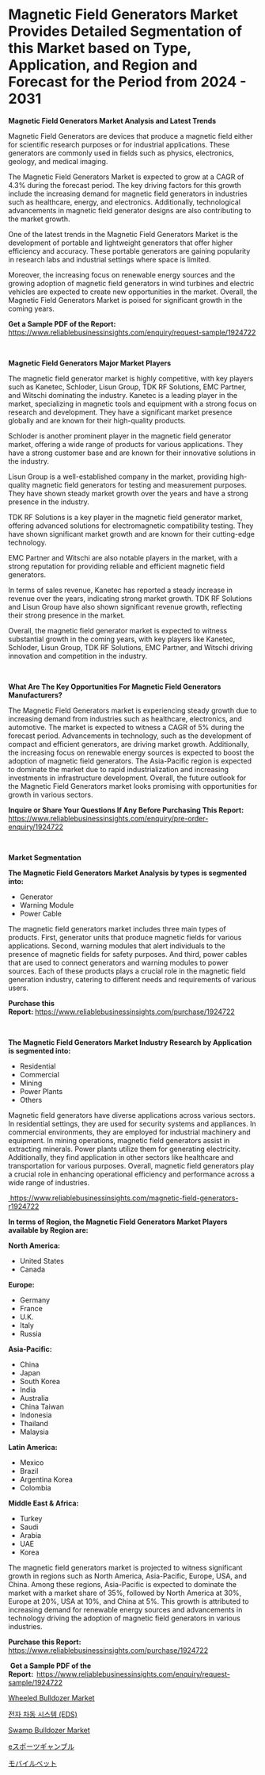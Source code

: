 <p><h1>Magnetic Field Generators Market Provides Detailed Segmentation of this Market based on Type, Application, and Region and Forecast for the Period from 2024 - 2031</h1></p><p><strong>Magnetic Field Generators Market Analysis and Latest Trends</strong></p>
<p><p>Magnetic Field Generators are devices that produce a magnetic field either for scientific research purposes or for industrial applications. These generators are commonly used in fields such as physics, electronics, geology, and medical imaging.</p><p>The Magnetic Field Generators Market is expected to grow at a CAGR of 4.3% during the forecast period. The key driving factors for this growth include the increasing demand for magnetic field generators in industries such as healthcare, energy, and electronics. Additionally, technological advancements in magnetic field generator designs are also contributing to the market growth.</p><p>One of the latest trends in the Magnetic Field Generators Market is the development of portable and lightweight generators that offer higher efficiency and accuracy. These portable generators are gaining popularity in research labs and industrial settings where space is limited.</p><p>Moreover, the increasing focus on renewable energy sources and the growing adoption of magnetic field generators in wind turbines and electric vehicles are expected to create new opportunities in the market. Overall, the Magnetic Field Generators Market is poised for significant growth in the coming years.</p></p>
<p><strong>Get a Sample PDF of the Report:&nbsp;</strong> <a href="https://www.reliablebusinessinsights.com/enquiry/request-sample/1924722">https://www.reliablebusinessinsights.com/enquiry/request-sample/1924722</a></p>
<p>&nbsp;</p>
<p><strong>Magnetic Field Generators Major Market Players</strong></p>
<p><p>The magnetic field generator market is highly competitive, with key players such as Kanetec, Schloder, Lisun Group, TDK RF Solutions, EMC Partner, and Witschi dominating the industry. Kanetec is a leading player in the market, specializing in magnetic tools and equipment with a strong focus on research and development. They have a significant market presence globally and are known for their high-quality products.</p><p>Schloder is another prominent player in the magnetic field generator market, offering a wide range of products for various applications. They have a strong customer base and are known for their innovative solutions in the industry.</p><p>Lisun Group is a well-established company in the market, providing high-quality magnetic field generators for testing and measurement purposes. They have shown steady market growth over the years and have a strong presence in the industry.</p><p>TDK RF Solutions is a key player in the magnetic field generator market, offering advanced solutions for electromagnetic compatibility testing. They have shown significant market growth and are known for their cutting-edge technology.</p><p>EMC Partner and Witschi are also notable players in the market, with a strong reputation for providing reliable and efficient magnetic field generators.</p><p>In terms of sales revenue, Kanetec has reported a steady increase in revenue over the years, indicating strong market growth. TDK RF Solutions and Lisun Group have also shown significant revenue growth, reflecting their strong presence in the market.</p><p>Overall, the magnetic field generator market is expected to witness substantial growth in the coming years, with key players like Kanetec, Schloder, Lisun Group, TDK RF Solutions, EMC Partner, and Witschi driving innovation and competition in the industry.</p></p>
<p>&nbsp;</p>
<p><strong>What Are The Key Opportunities For Magnetic Field Generators Manufacturers?</strong></p>
<p><p>The Magnetic Field Generators market is experiencing steady growth due to increasing demand from industries such as healthcare, electronics, and automotive. The market is expected to witness a CAGR of 5% during the forecast period. Advancements in technology, such as the development of compact and efficient generators, are driving market growth. Additionally, the increasing focus on renewable energy sources is expected to boost the adoption of magnetic field generators. The Asia-Pacific region is expected to dominate the market due to rapid industrialization and increasing investments in infrastructure development. Overall, the future outlook for the Magnetic Field Generators market looks promising with opportunities for growth in various sectors.</p></p>
<p><strong>Inquire or Share Your Questions If Any Before Purchasing This Report:</strong> <a href="https://www.reliablebusinessinsights.com/enquiry/pre-order-enquiry/1924722">https://www.reliablebusinessinsights.com/enquiry/pre-order-enquiry/1924722</a></p>
<p>&nbsp;</p>
<p><strong>Market Segmentation</strong></p>
<p><strong>The Magnetic Field Generators Market Analysis by types is segmented into:</strong></p>
<p><ul><li>Generator</li><li>Warning Module</li><li>Power Cable</li></ul></p>
<p><p>The magnetic field generators market includes three main types of products. First, generator units that produce magnetic fields for various applications. Second, warning modules that alert individuals to the presence of magnetic fields for safety purposes. And third, power cables that are used to connect generators and warning modules to power sources. Each of these products plays a crucial role in the magnetic field generation industry, catering to different needs and requirements of various users.</p></p>
<p><strong>Purchase this Report:&nbsp;</strong><a href="https://www.reliablebusinessinsights.com/purchase/1924722">https://www.reliablebusinessinsights.com/purchase/1924722</a></p>
<p>&nbsp;</p>
<p><strong>The Magnetic Field Generators Market Industry Research by Application is segmented into:</strong></p>
<p><ul><li>Residential</li><li>Commercial</li><li>Mining</li><li>Power Plants</li><li>Others</li></ul></p>
<p><p>Magnetic field generators have diverse applications across various sectors. In residential settings, they are used for security systems and appliances. In commercial environments, they are employed for industrial machinery and equipment. In mining operations, magnetic field generators assist in extracting minerals. Power plants utilize them for generating electricity. Additionally, they find application in other sectors like healthcare and transportation for various purposes. Overall, magnetic field generators play a crucial role in enhancing operational efficiency and performance across a wide range of industries.</p></p>
<p><a href="https://www.reliablebusinessinsights.com/magnetic-field-generators-r1924722">&nbsp;https://www.reliablebusinessinsights.com/magnetic-field-generators-r1924722</a></p>
<p><strong>In terms of Region, the Magnetic Field Generators Market Players available by Region are:</strong></p>
<p>
    <p> <strong> North America: </strong>
        <ul>
            <li>United States</li>
            <li>Canada</li>
        </ul>
        </p> 
    <p> <strong> Europe: </strong>
        <ul>
            <li>Germany</li>
            <li>France</li>
            <li>U.K.</li>
            <li>Italy</li>
            <li>Russia</li>
        </ul>
        </p> 
    <p> <strong> Asia-Pacific: </strong>
        <ul>
            <li>China</li>
            <li>Japan</li>
            <li>South Korea</li>
            <li>India</li>
            <li>Australia</li>
            <li>China Taiwan</li>
            <li>Indonesia</li>
            <li>Thailand</li>
            <li>Malaysia</li>
        </ul>
        </p> 
    <p> <strong> Latin America: </strong>
        <ul>
            <li>Mexico</li>
            <li>Brazil</li>
            <li>Argentina Korea</li>
            <li>Colombia</li>
        </ul>
        </p> 
    <p> <strong> Middle East & Africa: </strong>
        <ul>
            <li>Turkey</li>
            <li>Saudi</li>
            <li>Arabia</li>
            <li>UAE</li>
            <li>Korea</li>
        </ul>
    </p>
    </p>
<p><p>The magnetic field generators market is projected to witness significant growth in regions such as North America, Asia-Pacific, Europe, USA, and China. Among these regions, Asia-Pacific is expected to dominate the market with a market share of 35%, followed by North America at 30%, Europe at 20%, USA at 10%, and China at 5%. This growth is attributed to increasing demand for renewable energy sources and advancements in technology driving the adoption of magnetic field generators in various industries.</p></p>
<p><strong>Purchase this Report: </strong><a href="https://www.reliablebusinessinsights.com/purchase/1924722">https://www.reliablebusinessinsights.com/purchase/1924722</a></p>
<p>&nbsp;<strong>Get a Sample PDF of the Report:&nbsp;&nbsp;</strong><a href="https://www.reliablebusinessinsights.com/enquiry/request-sample/1924722">https://www.reliablebusinessinsights.com/enquiry/request-sample/1924722</a></p>
<p><strong></strong></p>
<p><p><a href="https://github.com/lsapaaep8/Market-Research-Report-List-1/blob/main/wheeled-bulldozer-market.md">Wheeled Bulldozer Market</a></p><p><a href="https://github.com/naiemislamrayan2/Market-Research-Report-List-1/blob/main/6051032169777.md">전자 차동 시스템 (EDS)</a></p><p><a href="https://github.com/qrkceaah30/Market-Research-Report-List-1/blob/main/swamp-bulldozer-market.md">Swamp Bulldozer Market</a></p><p><a href="https://github.com/mm14022023/Market-Research-Report-List-2/blob/main/1203575158263.md">eスポーツギャンブル</a></p><p><a href="https://github.com/NikitaBruen/Market-Research-Report-List-1/blob/main/5669926158264.md">モバイルベット</a></p></p>